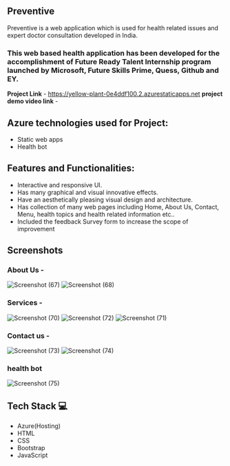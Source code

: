 ## Preventive ## 

Preventive is a web application which is used for health related issues and expert doctor consultation developed in India.

### This web based health application has been developed for the accomplishment of Future Ready Talent Internship program launched by Microsoft, Future Skills Prime, Quess, Github and EY.


**Project Link** - https://yellow-plant-0e4ddf100.2.azurestaticapps.net
**project demo video link** - 


## Azure technologies used for Project:

- Static web apps
- Health bot

## Features and Functionalities:

- Interactive and responsive UI.
- Has many graphical and visual innovative effects.
- Have an aesthetically pleasing visual design and architecture.
- Has collection of many web pages including Home, About Us, Contact, Menu, health topics and health related information etc..
- Included the feedback Survey form to increase the scope of improvement 


## Screenshots


### About Us -
![Screenshot (67)](https://user-images.githubusercontent.com/111230316/206103161-70ca8c8c-2454-46cc-b600-2f77a410f2f7.png)
![Screenshot (68)](https://user-images.githubusercontent.com/111230316/206103181-6b16d1dc-7042-4fc4-a6cc-5773323701d9.png)


### Services -
![Screenshot (70)](https://user-images.githubusercontent.com/111230316/206103108-79274e4c-62f1-43ad-acef-d7623ee6a94e.png)
![Screenshot (72)](https://user-images.githubusercontent.com/111230316/206103046-718437fe-b202-4fd6-a9dc-a7e6274fb164.png)
![Screenshot (71)](https://user-images.githubusercontent.com/111230316/206103070-e2e485b2-ea13-4c75-9dbd-cb5e20da7462.png)


### Contact us -
![Screenshot (73)](https://user-images.githubusercontent.com/111230316/206102980-2d693cc7-40ee-4f9f-89f0-0819c609ff66.png)
![Screenshot (74)](https://user-images.githubusercontent.com/111230316/206102991-ff8b4881-2a25-472c-86d7-6ab24af7ef6b.png)


### health bot
![Screenshot (75)](https://user-images.githubusercontent.com/111230316/206102951-7607212a-9a9f-45fb-9964-913c516072ca.png)


## Tech Stack 💻
* Azure(Hosting)
* HTML
* CSS
* Bootstrap
* JavaScript
